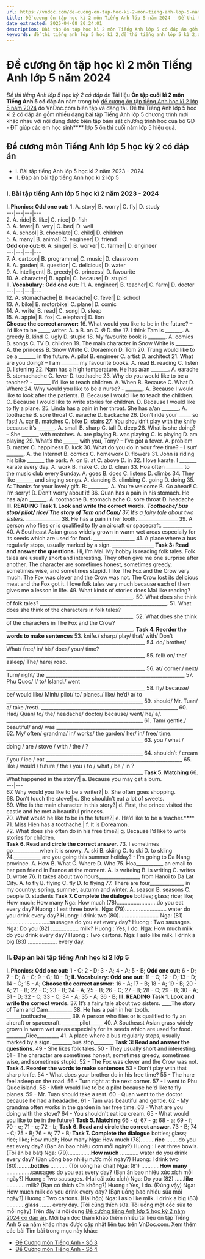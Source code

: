 ```yaml
---
url: https://vndoc.com/de-cuong-on-tap-hoc-ki-2-mon-tieng-anh-lop-5-nam-2018-2019-168820
title: Đề cương ôn tập học kì 2 môn Tiếng Anh lớp 5 năm 2024 - Đề thi tiếng Anh lớp 5 học kỳ 2 có đáp án - VnDoc.com
date_extracted: 2025-04-08 20:24:01
description: Bài tập ôn tập học kì 2 môn Tiếng Anh lớp 5 có đáp án gồm nhiều dạng bài tập Tiếng Anh khác nhau được biên tập bám sát chương trình học của bộ GD - ĐT giúp học sinh lớp 5 ôn tập kiến thức đã học hiệu quả.
keywords: đề thi tiếng anh lớp 5 học kì 2,đề thi tiếng anh lớp 5 kì 2,đề thi học kì 2 lớp 5 môn tiếng anh,đề thi tiếng anh học kì 2 lớp 5,đề thi tiếng anh lớp 5 cuối học kì 2,đề tiếng anh lớp 5 kì 2,đề thi tiếng anh kì 2 lớp 5,đề thi tiếng anh lớp 5 cuối kì 2,đề thi tiếng anh cuối kì 2 lớp 5,đề thi học kì 2 môn tiếng anh lớp 5,đề thi học kì 2 tiếng anh lớp 5,đề kiểm tra tiếng anh lớp 5 học kì 2,đề thi cuối kì 2 tiếng anh lớp 5,đề thi cuối kì 2 lớp 5 môn tiếng anh,đề thi tiếng anh cuối học kì 2 lớp 5
---
```


# Đề cương ôn tập học kì 2 môn Tiếng Anh lớp 5 năm 2024
 _Đề thi tiếng Anh lớp 5 học kỳ 2 có đáp án_
Tài liệu **Ôn tập cuối kì 2 môn Tiếng Anh 5 có đáp án** nằm trong bộ [đề cương ôn tập tiếng Anh học kì 2 lớp 5 năm 2024](<https://vndoc.com/de-thi-hoc-ki-2-lop-5-mon-tieng-anh>) do VnDoc.com biên tập và đăng tải. Đề thi Tiếng Anh lớp 5 học kì 2 có đáp án gồm nhiều dạng bài tập Tiếng Anh lớp 5 chương trình mới khác nhau với nội dung được biên tập bám sát chương trình học của bộ GD - ĐT giúp các em học sinh**** lớp 5 ôn thi cuối năm lớp 5 hiệu quả.
## Đề cương môn Tiếng Anh lớp 5 học kỳ 2 có đáp án
  * I. Bài tập tiếng Anh lớp 5 học kì 2 năm 2023 - 2024
  * II. Đáp án bài tập tiếng Anh học kì 2 lớp 5

### I. Bài tập tiếng Anh lớp 5 học kì 2 năm 2023 - 2024
**I. Phonics:**
**Odd one out:**
1\. A. story| B. worry| C. fly| D. study  
---|---|---|---  
2\. A. ride| B. like| C. nice| D. fish  
3\. A. fever| B. very| C. bed| D. well  
4\. A. school| B. chocolate| C. child| D. children  
5\. A. many| B. animal| C. engineer| D. friend  
**Odd one out:**
6\. A. singer| B. worker| C. farmer| D. engineer  
---|---|---|---  
7\. A. cartoon| B. programme| C. music| D. classroom  
8\. A. garden| B. question| C. delicious| D. water  
9\. A. intelligent| B. greedy| C. princess| D. favourite  
10\. A. character| B. apple| C. because| D. stupid  
**II. Vocabulary:**
**Odd one out:**
11\. A. engineer| B. teacher| C. farm| D. doctor  
---|---|---|---  
12\. A. stomachache| B. headache| C. fever| D. school  
13\. A. bike| B. motorbike| C. plane| D. comic  
14\. A. write| B. read| C. song| D. sleep  
15\. A. apple| B. fox| C. elephant| D. lion  
**Choose the correct answer:**
16\. What would you like to be in the future? – I’d like to be \_\_\_\_\_ writer.
A. a
B. an
C. Ø
D. the
17\. I think Tam is \_\_\_\_\_\_\_.
A. greedy
B. kind
C. ugly
D. stupid
18\. My favourite book is \_\_\_\_\_\_\_.
A. comics
B. songs
C. TV
D. children
19\. The main character in Snow White is \_\_\_\_\_\_\_.
A. the princess
B. Snow White
C. Doraemon
D. Tom
20\. Trung would like to be a \_\_\_\_\_\_\_ in the future.
A. pilot
B. engineer
C. artist
D. architect
21\. What are you doing? – I am \_\_\_\_\_\_\_ my favourite books.
A. read
B. reading
C. listen
D. listening
22\. Nam has a high temperature. He has a/an \_\_\_\_\_\_\_.
A. earache
B. stomachache
C. fever
D. toothache
23\. Why do you would like to be a teacher? - \_\_\_\_\_\_\_ I’d like to teach children.
A. When
B. Because
C. What
D. Where
24\. Why would you like to be a nurse? - \_\_\_\_\_\_\_.
A. Because I would like to look after the patients.
B. Because I would like to teach the children.
C. Because I would like to write stories for children.
D. Because I would like to fly a plane.
25\. Linda has a pain in her throat. She has a/an \_\_\_\_\_\_\_.
A. toothache
B. sore throat
C. earache
D. backache
26\. Don’t ride your \_\_\_\_\_ so fast\!
A. car
B. matches
C. bike
D. stairs
27\. You shouldn’t play with the knife because it’s \_\_\_\_\_\_\_.
A. small
B. sharp
C. tall
D. deep
28\. What is she doing? – She \_\_\_\_\_\_\_ with matches.
A. are playing
B. was playing
C. is playing
D. am playing
29\. What’s the \_\_\_\_\_\_ with you, Tony? – I’ve got a fever.
A. problem
B. matter
C. happiness
D. luck
30\. What do you do in your free time? – I surf \_\_\_\_\_\_\_.
A. the Internet
B. comics
C. homework
D. flowers
31\. John is riding his bike \_\_\_\_\_\_\_ the park.
A. on
B. at
C. above
D. in
32\. I love karate. I \_\_\_\_\_\_\_ karate every day.
A. work
B. make
C. do
D. clean
33\. Hoa often \_\_\_\_\_\_\_ to the music club every Sunday.
A. goes
B. does
C. listens
D. climbs
34\. They like \_\_\_\_\_\_\_ and singing songs.
A. dancing
B. climbing
C. going
D. doing
35\. A: Thanks for your lovely gift.
B: \_\_\_\_\_\_\_\_.
A. You’re welcome
B. Go ahead\!
C. I’m sorry\!
D. Don’t worry about it\!
36\. Quan has a pain in his stomach. He has a/an \_\_\_\_\_\_\_.
A. toothache
B. stomach ache
C. sore throat
D. headache
**III. READING**
**Task 1. Look and write the correct words.**
_**Toothache/ bus stop/ pilot/ rice/ The story of Tam and Cam/**_
_37\. It’s a fairy tale about two sisters. \_\_\_\_\_\_\_\_\_\_\_\_\_\__
38\. He has a pain in her tooth. \_\_\_\_\_\_\_\_\_\_\_\_\_\_\_\_
39\. A person who flies or is qualified to fly an aircraft or spacecraft. \_\_\_\_\_\_\_\_\_\_\_\_
40\. A Southeast Asian grass widely grown in warm wet areas especially for its seeds which are used for food. \_\_\_\_\_\_\_\_\_\_\_\_\_\_\_\_\_
41\. A place where a bus regularly stops, usually marked by a sign. \_\_\_\_\_\_\_\_\_\_\_\_\_\_\_\_\_
**Task 3: Read and answer the questions.**
Hi, I’m Mai. My hobby is reading folk tales. Folk tales are usually short and interesting. They often give me one surprise after another. The character are sometimes honest, sometimes greedy, sometimes wise, and sometimes stupid. I like The Fox and the Crow very much. The Fox was clever and the Crow was not. The Crow lost its delicious meat and the Fox got it. I love folk tales very much because each of them gives me a lesson in life.
49\. What kinds of stories does Mai like reading?
\_\_\_\_\_\_\_\_\_\_\_\_\_\_\_\_\_\_\_\_\_\_\_\_\_\_\_\_\_\_\_\_\_\_\_\_\_\_\_\_\_\_\_\_\_\_\_\_\_\_\_\_.
50\. What does she think of folk tales?
\_\_\_\_\_\_\_\_\_\_\_\_\_\_\_\_\_\_\_\_\_\_\_\_\_\_\_\_\_\_\_\_\_\_\_\_\_\_\_\_\_\_\_\_\_\_\_\_\_\_\_\_.
51\. What does she think of the characters in folk tales?
\_\_\_\_\_\_\_\_\_\_\_\_\_\_\_\_\_\_\_\_\_\_\_\_\_\_\_\_\_\_\_\_\_\_\_\_\_\_\_\_\_\_\_\_\_\_\_\_\_\_\_\_.
52\. What does she think of the characters in The Fox and the Crow?
\_\_\_\_\_\_\_\_\_\_\_\_\_\_\_\_\_\_\_\_\_\_\_\_\_\_\_\_\_\_\_\_\_\_\_\_\_\_\_\_\_\_\_\_\_\_\_\_\_\_\_\_.
**Task 4. Reorder the words to make sentences**
53\. knife./ sharp/ play/ that/ with/ Don’t
\_\_\_\_\_\_\_\_\_\_\_\_\_\_\_\_\_\_\_\_\_\_\_\_\_\_\_\_\_\_\_\_\_\_\_\_\_\_\_\_\_\_\_\_\_\_\_\_\_\_\_\_\_\_\_\_\_
54\. do/ brother/ What/ free/ in/ his/ does/ your/ time?
\_\_\_\_\_\_\_\_\_\_\_\_\_\_\_\_\_\_\_\_\_\_\_\_\_\_\_\_\_\_\_\_\_\_\_\_\_\_\_\_\_\_\_\_\_\_\_\_\_\_\_\_\_\_\_\_\_
55\. fell/ on/ the/ asleep/ The/ hare/ road.
\_\_\_\_\_\_\_\_\_\_\_\_\_\_\_\_\_\_\_\_\_\_\_\_\_\_\_\_\_\_\_\_\_\_\_\_\_\_\_\_\_\_\_\_\_\_\_\_\_\_\_\_\_\_\_\_\_
56\. at/ corner./ next/ Turn/ right/ the
\_\_\_\_\_\_\_\_\_\_\_\_\_\_\_\_\_\_\_\_\_\_\_\_\_\_\_\_\_\_\_\_\_\_\_\_\_\_\_\_\_\_\_\_\_\_\_\_\_\_\_\_\_\_\_\_\_
57\. Phu Quoc/ I/ to/ Island./ went
\_\_\_\_\_\_\_\_\_\_\_\_\_\_\_\_\_\_\_\_\_\_\_\_\_\_\_\_\_\_\_\_\_\_\_\_\_\_\_\_\_\_\_\_\_\_\_\_\_\_\_\_\_\_\_\_\_
58\. fly/ because/ be/ would like/ Minh/ pilot/ to/ planes./ like/ he’d/ a/ to
\_\_\_\_\_\_\_\_\_\_\_\_\_\_\_\_\_\_\_\_\_\_\_\_\_\_\_\_\_\_\_\_\_\_\_\_\_\_\_\_\_\_\_\_\_\_\_\_\_\_\_\_\_\_\_\_
59\. should/ Mr. Tuan/ a/ take /rest/.
\_\_\_\_\_\_\_\_\_\_\_\_\_\_\_\_\_\_\_\_\_\_\_\_\_\_\_\_\_\_\_\_\_\_\_\_\_\_\_\_\_\_\_\_\_\_\_\_\_\_\_\_\_\_\_\_
60\. Had/ Quan/ to/ the/ headache/ doctor/ because/ went/ he/ a/.
\_\_\_\_\_\_\_\_\_\_\_\_\_\_\_\_\_\_\_\_\_\_\_\_\_\_\_\_\_\_\_\_\_\_\_\_\_\_\_\_\_\_\_\_\_\_\_\_\_\_\_\_\_\_\_\_
61\. Tam/ gentle./ beautiful/ and/ was
\_\_\_\_\_\_\_\_\_\_\_\_\_\_\_\_\_\_\_\_\_\_\_\_\_\_\_\_\_\_\_\_\_\_\_\_\_\_\_\_\_\_\_\_\_\_\_\_\_\_\_\_\_\_\_\_
62\. My/ often/ grandma/ in/ works/ the garden/ her/ in/ free/ time.
\_\_\_\_\_\_\_\_\_\_\_\_\_\_\_\_\_\_\_\_\_\_\_\_\_\_\_\_\_\_\_\_\_\_\_\_\_\_\_\_\_\_\_\_\_\_\_\_\_\_\_\_\_\_\_\_
63\. you / what / doing / are / stove / with / the / ?
\_\_\_\_\_\_\_\_\_\_\_\_\_\_\_\_\_\_\_\_\_\_\_\_\_\_\_\_\_\_\_\_\_\_\_\_\_\_\_\_\_\_\_\_\_\_\_\_\_\_\_\_\_\_\_\_
64\. shouldn’t / cream / you / ice / eat
\_\_\_\_\_\_\_\_\_\_\_\_\_\_\_\_\_\_\_\_\_\_\_\_\_\_\_\_\_\_\_\_\_\_\_\_\_\_\_\_\_\_\_\_\_\_\_\_\_\_\_\_\_\_\_\_
65\. like / would / future / the / you / to / what / be / in ?
\_\_\_\_\_\_\_\_\_\_\_\_\_\_\_\_\_\_\_\_\_\_\_\_\_\_\_\_\_\_\_\_\_\_\_\_\_\_\_\_\_\_\_\_\_\_\_\_\_\_\_\_\_\_\_\_
**Task 5. Matching**
66\. What happened in the story?| a. Because you may get a burn.  
---|---  
67\. Why would you like to be a writer?| b. She often goes shopping.  
68\. Don’t touch the stove\!| c. She shouldn’t eat a lot of sweets.  
69\. Who is the main character in this story?| d. First, the prince visited the castle and he met a beautiful princess.  
70\. What would he like to be in the future?| e. He’d like to be a teacher.****  
71\. Miss Hien has a toothache.| f. It is Doreamon.  
72\. What does she often do in his free time?| g. Because I’d like to write stories for children.  
**Task 6. Read and circle the correct answer.**
73\. I sometimes go\_\_\_\_\_\_\_\_\_\_\_when it is snowy.
A. ski B. skiing C. to ski D. to skiing
74.\_\_\_\_\_\_\_\_\_\_\_ are you going this summer holiday? - I’m going to Da Nang province.
A. How B. What C. Where D. Who
75\. Hoa\_\_\_\_\_\_\_\_\_\_\_ an email to her pen friend in France at the moment.
A. is writeing B. is writing C. writes D. wrote
76\. It takes about two hours\_\_\_\_\_\_\_\_\_\_\_\_\_\_\_\_\_ from Hanoi to Da Lat City.
A. to fly B. flying C. fly D. to flying
77\. There are four\_\_\_\_\_\_\_\_\_\_\_\_\_\_ in my country: spring, summer, autumn and winter.
A. season B. seasons C. people D. students
**Task 7. Complete the dialogue**
bottles; glass; rice; like; How much; How many
Nga: How much \(78\)……………………..do you eat every day?
Huong : I eat three bowls.
Nga: \(79\)……………………… water do you drink every day?
Huong: I drink two \(80\)……………………..
Nga: \(81\) ……………………….sausages do you eat every day?
Huong : Two sausages.
Nga: Do you \(82\) ……………… milk?
Huong : Yes, I do.
Nga: How much milk do you drink every day?
Huong : Two cartons.
Nga: I aslo like milk. I drink a big \(83\) ………………. every day.
### II. Đáp án bài tập tiếng Anh học kì 2 lớp 5
**I. Phonics:**
**Odd one out:**
1 - C; 2 - D; 3 - A; 4 - A; 5 - B;
**Odd one out:**
6 - D; 7 - D; 8 - C; 9 - C; 10 - D;
**II. Vocabulary:**
**Odd one out:**
11 - C; 12 - D; 13 - D; 14 - C; 15 - A;
**Choose the correct answer:**
16 - A; 17 - B; 18 - A; 19 - B; 20 - A;
21 - B; 22 - C; 23 - B; 24 - A; 25 - B;
26 - C; 27 - B; 28 - C; 29 - B; 30 - A;
31 - D; 32 - C; 33 - C; 34 - A; 35 - A; 36 - B;
**III. READING**
**Task 1. Look and write the correct words.**
37\. It’s a fairy tale about two sisters. \_\_\_\_The story of Tam and Cam\_\_\_\_\_\_\_\_\_\_
38\. He has a pain in her tooth. \_\_\_\_\_\_toothache\_\_\_\_\_\_\_\_\_\_
39\. A person who flies or is qualified to fly an aircraft or spacecraft. \_\_\_\_\_\_\_pilot\_\_\_\_\_
40\. A Southeast Asian grass widely grown in warm wet areas especially for its seeds which are used for food. \_\_\_\_\_\_\_\_Rice\_\_\_\_\_\_\_\_\_
41\. A place where a bus regularly stops, usually marked by a sign. \_\_\_\_\_\_\_\_bus stop\_\_\_\_\_\_\_\_
**Task 3: Read and answer the questions.**
49 - She likes folk tales.
50 - They usually short and interesting.
51 - The character are sometimes honest, sometimes greedy, sometimes wise, and sometimes stupid.
52 - The Fox was clever and the Crow was not.
**Task 4. Reorder the words to make sentences**
53 - Don't play with that sharp knife.
54 - What does your brother do in his free time?
55 - The hare feel asleep on the road.
56 - Turn right at the next corner.
57 - I went to Phu Quoc island.
58 - Minh would like to be a pilot because he'd like to fly planes.
59 - Mr. Tuan should take a rest.
60 - Quan went to the doctor because he had a headache.
61 - Tam was beautiful and gentle.
62 - My grandma often works in the garden in her free time.
63 - What are you doing with the stove?
64 - You shouldn't eat ice cream.
65 - What would you like to be in the future?
**Task 5. Matching**
66 - d; 67 - g; 68 - a; 69 - f; 70 - e; 71 - c; 72 - b;
**Task 6. Read and circle the correct answer.**
73 - B; 74 - C; 75 - B; 76 - A; 77 - B;
**Task 7. Complete the dialogue**
bottles; glass; rice; like; How much; How many
Nga: How much \(78\)………**rice** ……..do you eat every day?
\(Bạn ăn bao nhiêu cơm mỗi ngày?\)
Huong : I eat three bowls.
\(Tôi ăn ba bát\)
Nga: \(79\)……………**How much** ………… water do you drink every day?
\(Bạn uống bao nhiêu nước mỗi ngày?\)
Huong: I drink two \(80\)………**bottles** ………..
\(Tôi uống hai chai\)
Nga: \(81\) …………**How many** …………….sausages do you eat every day?
\(Bạn ăn bao nhiêu xúc xích mỗi ngày?\)
Huong : Two sausages.
\(Hai cái xúc xích\)
Nga: Do you \(82\) ……**like** ………… milk?
\(Bạn có thích sữa không?\)
Huong : Yes, I do.
\(Đúng vậy\)
Nga: How much milk do you drink every day?
\(Bạn uống bao nhiêu sữa mỗi ngày?\)
Huong : Two cartons.
\(Hai hộp\)
Nga: I aslo like milk. I drink a big \(83\) …………**glass** ……. every day.
\(Tôi cũng thích sữa. Tôi uống một cốc sữa to mỗi ngày\)
Trên đây là nội dung [Đề cương tiếng Anh lớp 5 học kỳ 2 năm 2024 có đáp án](<https://vndoc.com/de-cuong-on-tap-hoc-ki-2-mon-tieng-anh-lop-5-nam-2018-2019-168820>). Mời bạn đọc tham khảo thêm nhiều tài liệu ôn tập Tiếng Anh 5 cả năm khác nhau được cập nhật liên tục trên VnDoc.com.
Xem thêm các bài Tìm bài trong mục này khác:
  * [Đề Cương môn Tiếng Anh - Số 3](</de-cuong-on-tap-tieng-anh-lop-5-hoc-ky-2-nam-2019-2020-200399>)
  * [Đề Cương môn Tiếng Anh - Số 4](</de-cuong-on-tap-tieng-anh-lop-5-106540>)


